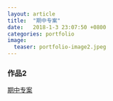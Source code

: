 ```yaml
---
layout: article
title:  "期中专案"
date:   2018-1-3 23:07:50 +0800
categories: portfolio
image:
  teaser: portfolio-image2.jpeg
---
```

### 作品2

[期中专案](https://Shuyi-Ho.github.io/portfolio/qizhong)
